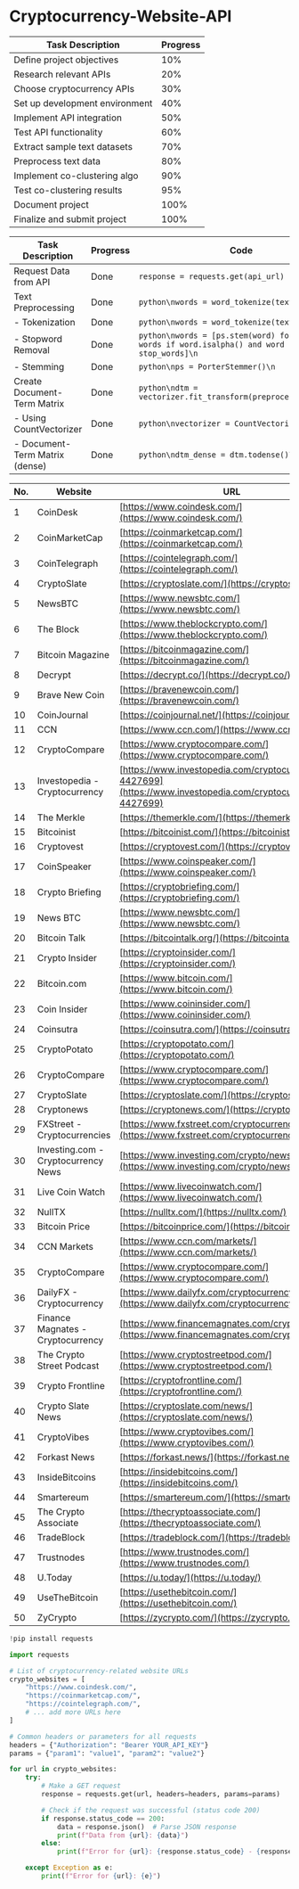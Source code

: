 # Cryptocurrency-Website-API



| Task Description             | Progress |
| ---------------------------- | -------- |
| Define project objectives    | 10%      |
| Research relevant APIs       | 20%      |
| Choose cryptocurrency APIs   | 30%      |
| Set up development environment| 40%      |
| Implement API integration    | 50%      |
| Test API functionality       | 60%      |
| Extract sample text datasets | 70%      |
| Preprocess text data         | 80%      |
| Implement co-clustering algo | 90%      |
| Test co-clustering results   | 95%      |
| Document project              | 100%     |
| Finalize and submit project   | 100%     |



| Task Description                  | Progress | Code                                                    |
| --------------------------------- | -------- | ------------------------------------------------------- |
| Request Data from API             | Done     | `response = requests.get(api_url)`                      |
| Text Preprocessing                | Done     | ```python\nwords = word_tokenize(text)\n```            |
| - Tokenization                    | Done     | ```python\nwords = word_tokenize(text)\n```            |
| - Stopword Removal                | Done     | ```python\nwords = [ps.stem(word) for word in words if word.isalpha() and word not in stop_words]\n``` |
| - Stemming                        | Done     | ```python\nps = PorterStemmer()\n```                    |
| Create Document-Term Matrix       | Done     | ```python\ndtm = vectorizer.fit_transform(preprocessed_data)\n``` |
| - Using CountVectorizer           | Done     | ```python\nvectorizer = CountVectorizer()\n```          |
| - Document-Term Matrix (dense)    | Done     | ```python\ndtm_dense = dtm.todense()\n```                |




| No. | Website                                  | URL                                                  |
|-----|------------------------------------------|------------------------------------------------------|
| 1   | CoinDesk                                 | [https://www.coindesk.com/](https://www.coindesk.com/)              |
| 2   | CoinMarketCap                            | [https://coinmarketcap.com/](https://coinmarketcap.com/)            |
| 3   | CoinTelegraph                            | [https://cointelegraph.com/](https://cointelegraph.com/)            |
| 4   | CryptoSlate                              | [https://cryptoslate.com/](https://cryptoslate.com/)                |
| 5   | NewsBTC                                  | [https://www.newsbtc.com/](https://www.newsbtc.com/)                |
| 6   | The Block                                | [https://www.theblockcrypto.com/](https://www.theblockcrypto.com/)|
| 7   | Bitcoin Magazine                         | [https://bitcoinmagazine.com/](https://bitcoinmagazine.com/)      |
| 8   | Decrypt                                  | [https://decrypt.co/](https://decrypt.co/)                        |
| 9   | Brave New Coin                           | [https://bravenewcoin.com/](https://bravenewcoin.com/)             |
| 10  | CoinJournal                              | [https://coinjournal.net/](https://coinjournal.net/)              |
| 11  | CCN                                      | [https://www.ccn.com/](https://www.ccn.com/)                      |
| 12  | CryptoCompare                            | [https://www.cryptocompare.com/](https://www.cryptocompare.com/)|
| 13  | Investopedia - Cryptocurrency            | [https://www.investopedia.com/cryptocurrency-4427699](https://www.investopedia.com/cryptocurrency-4427699)|
| 14  | The Merkle                               | [https://themerkle.com/](https://themerkle.com/)                  |
| 15  | Bitcoinist                               | [https://bitcoinist.com/](https://bitcoinist.com/)                |
| 16  | Cryptovest                               | [https://cryptovest.com/](https://cryptovest.com/)                |
| 17  | CoinSpeaker                              | [https://www.coinspeaker.com/](https://www.coinspeaker.com/)    |
| 18  | Crypto Briefing                          | [https://cryptobriefing.com/](https://cryptobriefing.com/)        |
| 19  | News BTC                                 | [https://www.newsbtc.com/](https://www.newsbtc.com/)              |
| 20  | Bitcoin Talk                             | [https://bitcointalk.org/](https://bitcointalk.org/)              |
| 21  | Crypto Insider                           | [https://cryptoinsider.com/](https://cryptoinsider.com/)          |
| 22  | Bitcoin.com                              | [https://www.bitcoin.com/](https://www.bitcoin.com/)              |
| 23  | Coin Insider                             | [https://www.coininsider.com/](https://www.coininsider.com/)      |
| 24  | Coinsutra                                | [https://coinsutra.com/](https://coinsutra.com/)                  |
| 25  | CryptoPotato                             | [https://cryptopotato.com/](https://cryptopotato.com/)            |
| 26  | CryptoCompare                            | [https://www.cryptocompare.com/](https://www.cryptocompare.com/)|
| 27  | CryptoSlate                              | [https://cryptoslate.com/](https://cryptoslate.com/)              |
| 28  | Cryptonews                               | [https://cryptonews.com/](https://cryptonews.com/)                |
| 29  | FXStreet - Cryptocurrencies              | [https://www.fxstreet.com/cryptocurrencies](https://www.fxstreet.com/cryptocurrencies)|
| 30  | Investing.com - Cryptocurrency News      | [https://www.investing.com/crypto/news](https://www.investing.com/crypto/news)|
| 31  | Live Coin Watch                          | [https://www.livecoinwatch.com/](https://www.livecoinwatch.com/)|
| 32  | NullTX                                   | [https://nulltx.com/](https://nulltx.com/)                      |
| 33  | Bitcoin Price                            | [https://bitcoinprice.com/](https://bitcoinprice.com/)          |
| 34  | CCN Markets                              | [https://www.ccn.com/markets/](https://www.ccn.com/markets/)      |
| 35  | CryptoCompare                            | [https://www.cryptocompare.com/](https://www.cryptocompare.com/)|
| 36  | DailyFX - Cryptocurrency                 | [https://www.dailyfx.com/cryptocurrency](https://www.dailyfx.com/cryptocurrency)|
| 37  | Finance Magnates - Cryptocurrency        | [https://www.financemagnates.com/cryptocurrency/](https://www.financemagnates.com/cryptocurrency/)|
| 38  | The Crypto Street Podcast                | [https://www.cryptostreetpod.com/](https://www.cryptostreetpod.com/)|
| 39  | Crypto Frontline                         | [https://cryptofrontline.com/](https://cryptofrontline.com/)    |
| 40  | Crypto Slate News                        | [https://cryptoslate.com/news/](https://cryptoslate.com/news/)    |
| 41  | CryptoVibes                              | [https://www.cryptovibes.com/](https://www.cryptovibes.com/)    |
| 42  | Forkast News                             | [https://forkast.news/](https://forkast.news/)                  |
| 43  | InsideBitcoins                           | [https://insidebitcoins.com/](https://insidebitcoins.com/)      |
| 44  | Smartereum                               | [https://smartereum.com/](https://smartereum.com/)              |
| 45  | The Crypto Associate                     | [https://thecryptoassociate.com/](https://thecryptoassociate.com/)|
| 46  | TradeBlock                               | [https://tradeblock.com/](https://tradeblock.com/)              |
| 47  | Trustnodes                               | [https://www.trustnodes.com/](https://www.trustnodes.com/)      |
| 48  | U.Today                                  | [https://u.today/](https://u.today/)                            |
| 49  | UseTheBitcoin                            | [https://usethebitcoin.com/](https://usethebitcoin.com/)        |
| 50  | ZyCrypto                                 | [https://zycrypto.com/](https://zycrypto.com/)                  |



```python
!pip install requests

```


```python
import requests

# List of cryptocurrency-related website URLs
crypto_websites = [
    "https://www.coindesk.com/",
    "https://coinmarketcap.com/",
    "https://cointelegraph.com/",
    # ... add more URLs here
]

# Common headers or parameters for all requests
headers = {"Authorization": "Bearer YOUR_API_KEY"}
params = {"param1": "value1", "param2": "value2"}

for url in crypto_websites:
    try:
        # Make a GET request
        response = requests.get(url, headers=headers, params=params)

        # Check if the request was successful (status code 200)
        if response.status_code == 200:
            data = response.json()  # Parse JSON response
            print(f"Data from {url}: {data}")
        else:
            print(f"Error for {url}: {response.status_code} - {response.text}")

    except Exception as e:
        print(f"Error for {url}: {e}")


```
